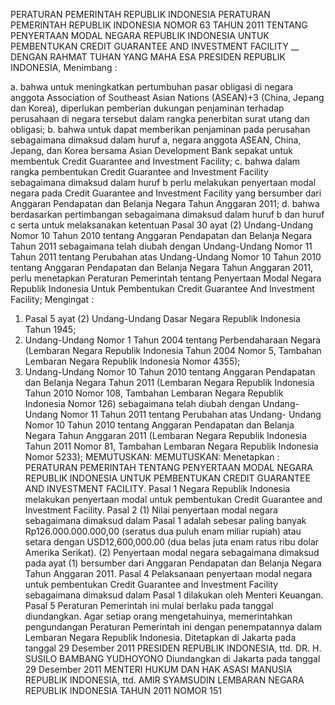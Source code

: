  PERATURAN PEMERINTAH REPUBLIK INDONESIA PERATURAN PEMERINTAH REPUBLIK INDONESIA NOMOR 63 TAHUN 2011 TENTANG PENYERTAAN MODAL NEGARA REPUBLIK INDONESIA UNTUK PEMBENTUKAN CREDIT GUARANTEE AND INVESTMENT FACILITY __
DENGAN RAHMAT TUHAN YANG MAHA ESA PRESIDEN REPUBLIK INDONESIA,
Menimbang :

a. bahwa untuk meningkatkan pertumbuhan pasar obligasi di negara anggota Association of Southeast Asian Nations (ASEAN)+3 (China, Jepang dan Korea), diperlukan pemberian dukungan penjaminan terhadap perusahaan di negara tersebut dalam rangka penerbitan surat utang dan obligasi;
b. bahwa untuk dapat memberikan penjaminan pada perusahan sebagaimana dimaksud dalam huruf a, negara anggota ASEAN, China, Jepang, dan Korea bersama Asian Development Bank sepakat untuk membentuk Credit Guarantee and Investment Facility;
c. bahwa dalam rangka pembentukan Credit Guarantee and Investment Facility sebagaimana dimaksud dalam huruf b perlu melakukan penyertaan modal negara pada Credit Guarantee and Investment Facility yang bersumber dari Anggaran Pendapatan dan Belanja Negara Tahun Anggaran 2011;
d. bahwa berdasarkan pertimbangan sebagaimana dimaksud dalam huruf b dan huruf c serta untuk melaksanakan ketentuan Pasal 30 ayat (2) Undang-Undang Nomor 10 Tahun 2010 tentang Anggaran Pendapatan dan Belanja Negara Tahun 2011 sebagaimana telah diubah dengan Undang-Undang Nomor 11 Tahun 2011 tentang Perubahan atas Undang-Undang Nomor 10 Tahun 2010 tentang Anggaran Pendapatan dan Belanja Negara Tahun Anggaran 2011, perlu menetapkan Peraturan Pemerintah tentang Penyertaan Modal Negara Republik Indonesia Untuk Pembentukan Credit Guarantee And Investment Facility;
Mengingat :

1. Pasal 5 ayat (2) Undang-Undang Dasar Negara Republik Indonesia Tahun 1945;
2. Undang-Undang Nomor 1 Tahun 2004 tentang Perbendaharaan Negara (Lembaran Negara Republik Indonesia Tahun 2004 Nomor 5, Tambahan Lembaran Negara Republik Indonesia Nomor 4355);
3. Undang-Undang Nomor 10 Tahun 2010 tentang Anggaran Pendapatan dan Belanja Negara Tahun 2011 (Lembaran Negara Republik Indonesia Tahun 2010 Nomor 108, Tambahan Lembaran Negara Republik Indonesia Nomor 126) sebagaimana telah diubah dengan Undang-Undang Nomor 11 Tahun 2011 tentang Perubahan atas Undang- Undang Nomor 10 Tahun 2010 tentang Anggaran Pendapatan dan Belanja Negara Tahun Anggaran 2011 (Lembaran Negara Republik Indonesia Tahun 2011 Nomor 81, Tambahan Lembaran Negara Republik Indonesia Nomor 5233);
MEMUTUSKAN:
MEMUTUSKAN:
 Menetapkan : PERATURAN PEMERINTAH TENTANG PENYERTAAN MODAL NEGARA REPUBLIK INDONESIA UNTUK PEMBENTUKAN CREDIT GUARANTEE AND INVESTMENT FACILITY.
Pasal 1
Negara Republik Indonesia melakukan penyertaan modal untuk pembentukan Credit Guarantee and Investment Facility.
Pasal 2
(1) Nilai penyertaan modal negara sebagaimana dimaksud dalam Pasal 1 adalah sebesar paling banyak Rp126.000.000.000,00 (seratus dua puluh enam miliar rupiah) atau setara dengan USD12,600,000.00 (dua belas juta enam ratus ribu dolar Amerika Serikat).
(2) Penyertaan modal negara sebagaimana dimaksud pada ayat (1) bersumber dari Anggaran Pendapatan dan Belanja Negara Tahun Anggaran 2011.
Pasal 4
Pelaksanaan penyertaan modal negara untuk pembentukan Credit Guarantee and Investment Facility sebagaimana dimaksud dalam Pasal 1 dilakukan oleh Menteri Keuangan.
Pasal 5
Peraturan Pemerintah ini mulai berlaku pada tanggal diundangkan.
Agar setiap orang mengetahuinya, memerintahkan pengundangan Peraturan Pemerintah ini dengan penempatannya dalam Lembaran Negara Republik Indonesia. Ditetapkan di Jakarta pada tanggal 29 Desember 2011 PRESIDEN REPUBLIK INDONESIA, ttd. DR. H. SUSILO BAMBANG YUDHOYONO Diundangkan di Jakarta pada tanggal 29 Desember 2011 MENTERI HUKUM DAN HAK ASASI MANUSIA REPUBLIK INDONESIA, ttd. AMIR SYAMSUDIN LEMBARAN NEGARA REPUBLIK INDONESIA TAHUN 2011 NOMOR 151